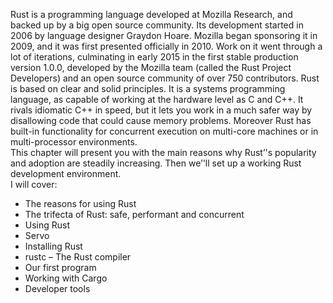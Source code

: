 Rust is a programming language developed at Mozilla Research, and backed up by a big open source community. 
Its development started in 2006 by language designer Graydon Hoare. Mozilla began sponsoring it in 2009, 
and it was first presented officially in 2010. Work on it went through a lot of iterations, culminating in
early 2015 in the first stable production version 1.0.0, developed by the Mozilla team (called the Rust Project 
Developers) and an open source community of over 750 contributors.                                                                                                Rust is based on clear and solid principles. It is a systems programming language, as capable of working at the hardware level as C and C++. It rivals idiomatic C++ in speed, but it lets you work in a much safer way by disallowing code that could cause memory problems. Moreover Rust has built-in functionality for concurrent execution on multi-core machines or in multi-processor environments.                                                            
This chapter will present you with the main reasons why Rust’'s popularity and adoption are steadily increasing. 
Then we’'ll set up a working Rust development environment.            
I will cover:
* The reasons for using Rust
* The trifecta of Rust: safe, performant and concurrent
* Using Rust
* Servo
* Installing Rust
* rustc – The Rust compiler
* Our first program
* Working with Cargo
* Developer tools 
